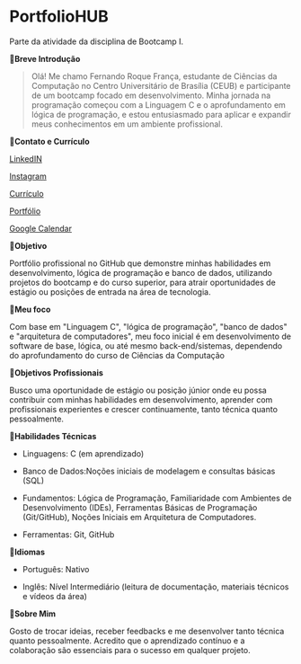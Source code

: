 # PortfolioHUB
Parte da atividade da disciplina de Bootcamp I.

🔴**Breve Introdução**

> Olá! Me chamo Fernando Roque França, estudante de Ciências da Computação no Centro Universitário de Brasília (CEUB) e participante de um bootcamp focado em desenvolvimento. Minha jornada na programação começou com a Linguagem C e o aprofundamento em lógica de programação, e estou entusiasmado para aplicar e expandir meus conhecimentos em um ambiente profissional.

🔴**Contato e Currículo**

[LinkedIN](https://www.linkedin.com/in/fernando-roque-25a518365/)

[Instagram](https://www.instagram.com/fndo_roq/)

[Currículo](https://docs.google.com/document/d/1zAQM7KbbWiWEuQ4FldmLJENkfVwFwSegCjWMgYCpQ-w/edit?tab=t.0)

[Portfólio](https://docs.google.com/presentation/d/1Nt_L1m2uCZseCMtuHsIXoKgbhyBse-fgqZHnvK2Fvqc/edit?usp=sharing)

[Google Calendar](https://calendar.google.com/calendar/u/0?cid=ZmVybmFuZG8ucm9xdWVAc2VtcHJlY2V1Yi5jb20)

🔴**Objetivo**

Portfólio profissional no GitHub que demonstre minhas habilidades em desenvolvimento, lógica de programação e banco de dados, utilizando projetos do bootcamp e do curso superior, para atrair oportunidades de estágio ou posições de entrada na área de tecnologia.

🔴**Meu foco**

Com base em "Linguagem C", "lógica de programação", "banco de dados" e "arquitetura de computadores", meu foco inicial é em desenvolvimento de software de base, lógica, ou até mesmo back-end/sistemas, dependendo do aprofundamento do curso de Ciências da Computação

🔴**Objetivos Profissionais**

Busco uma oportunidade de estágio ou posição júnior onde eu possa contribuir com minhas habilidades em desenvolvimento, aprender com profissionais experientes e crescer continuamente, tanto técnica quanto pessoalmente.

🔴**Habilidades Técnicas**

* Linguagens: C (em aprendizado)

* Banco de Dados:Noções iniciais de modelagem e consultas básicas (SQL)

* Fundamentos: Lógica de Programação, Familiaridade com Ambientes de Desenvolvimento (IDEs), Ferramentas Básicas de Programação (Git/GitHub), Noções Iniciais em Arquitetura de Computadores.

* Ferramentas: Git, GitHub

🔴**Idiomas**

* Português: Nativo

* Inglês: Nível Intermediário (leitura de documentação, materiais técnicos e vídeos da área)

🔴**Sobre Mim**

Gosto de trocar ideias, receber feedbacks e me desenvolver tanto técnica quanto pessoalmente. Acredito que o aprendizado contínuo e a colaboração são essenciais para o sucesso em qualquer projeto.




